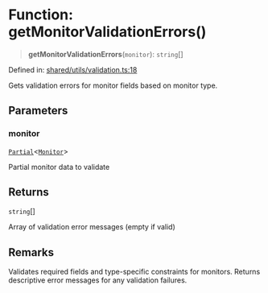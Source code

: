 # Function: getMonitorValidationErrors()

> **getMonitorValidationErrors**(`monitor`): `string`[]

Defined in: [shared/utils/validation.ts:18](https://github.com/Nick2bad4u/Uptime-Watcher/blob/8a1973382d5fe14c52996ecda381894eb7ecd4a6/shared/utils/validation.ts#L18)

Gets validation errors for monitor fields based on monitor type.

## Parameters

### monitor

[`Partial`](https://www.typescriptlang.org/docs/handbook/utility-types.html#partialtype)\<[`Monitor`](../../../types/interfaces/Monitor.md)\>

Partial monitor data to validate

## Returns

`string`[]

Array of validation error messages (empty if valid)

## Remarks

Validates required fields and type-specific constraints for monitors.
Returns descriptive error messages for any validation failures.
